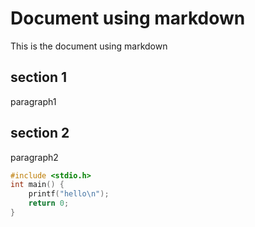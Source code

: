 # Document using markdown
This is the document using markdown
## section 1
paragraph1
## section 2
paragraph2
```c
#include <stdio.h>
int main() {
    printf("hello\n");
    return 0;
}
```
